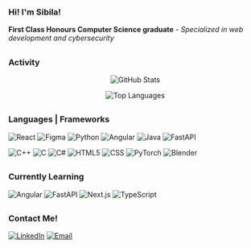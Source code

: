 ### Hi! I'm Sibila!

**First Class Honours Computer Science graduate** - *Specialized in web development and cybersecurity*

##
### Activity

<p align="center">
<img src="https://github-readme-stats.vercel.app/api?username=sibilashihab&show_icons=true&theme=tokyonight" alt="GitHub Stats" >
</p>

<p align="center">
  <img src="https://github-readme-stats.vercel.app/api/top-langs/?username=sibilashihab&layout=compact&theme=radical" alt="Top Languages">
</p>

##
### Languages | Frameworks

![React](https://img.shields.io/badge/React-3B4CCA?style=for-the-badge&logo=react&logoColor=white)
![Figma](https://img.shields.io/badge/Figma-7C57C2?style=for-the-badge&logo=figma&logoColor=white)
![Python](https://img.shields.io/badge/Python-2B5DAE?style=for-the-badge&logo=python&logoColor=white)
![Angular](https://img.shields.io/badge/Angular-C84C4C?style=for-the-badge&logo=angular&logoColor=white)
![Java](https://img.shields.io/badge/Java-7C57C2?style=for-the-badge&logo=oracle&logoColor=white)
![FastAPI](https://img.shields.io/badge/FastAPI-2B5DAE?style=for-the-badge&logo=fastapi&logoColor=white)

![C++](https://img.shields.io/badge/C++-3B4CCA?style=for-the-badge&logo=c%2B%2B&logoColor=white)
![C](https://img.shields.io/badge/C-2B5DAE?style=for-the-badge&logo=c&logoColor=white)
![C#](https://img.shields.io/badge/C%23-7C57C2?style=for-the-badge&logo=c-sharp&logoColor=white)
![HTML5](https://img.shields.io/badge/HTML5-C84C4C?style=for-the-badge&logo=html5&logoColor=white)
![CSS](https://img.shields.io/badge/CSS-3B4CCA?style=for-the-badge&logo=css&logoColor=white)
![PyTorch](https://img.shields.io/badge/PyTorch-C84C4C?style=for-the-badge&logo=pytorch&logoColor=white)
![Blender](https://img.shields.io/badge/Blender-7C57C2?style=for-the-badge&logo=blender&logoColor=white)

##
### Currently Learning

![Angular](https://img.shields.io/badge/Angular-C84C4C?style=for-the-badge&logo=angular&logoColor=white)
![FastAPI](https://img.shields.io/badge/FastAPI-2B5DAE?style=for-the-badge&logo=fastapi&logoColor=white)
![Next.js](https://img.shields.io/badge/Next.js-3B4CCA?style=for-the-badge&logo=nextdotjs&logoColor=white)
![TypeScript](https://img.shields.io/badge/TypeScript-7C57C2?style=for-the-badge&logo=typescript&logoColor=white)
##

### Contact Me!

[![LinkedIn](https://img.shields.io/badge/LinkedIn-0077B5?style=for-the-badge&logo=LinkedIn&logoColor=white)](https://linkedin.com/in/sibila-shihab)
[![Email](https://img.shields.io/badge/💌%20Email-A076FF?style=for-the-badge&logo=microsoft-outlook&logoColor=white)](mailto:s.sibila@outlook.com)

##

